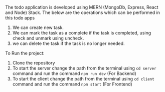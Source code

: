 The todo application is developed using MERN (MongoDb, Express, React and Node) Stack.
The below are the operations which can be performed in this todo apps

1. We can create new task.
2. We can mark the task as a complete if the task is completed, using check and unmark using uncheck. 
3. we can delete the task if the task is no longer needed.


To Run the project:
1. Clone the repository
2. To start the server change the path from the terminal using `cd server`  command and run the command `npm run dev` (For Backend)
3. To start the client change the path from the terminal using `cd client` command and run the command `npm start` (For Frontend)


